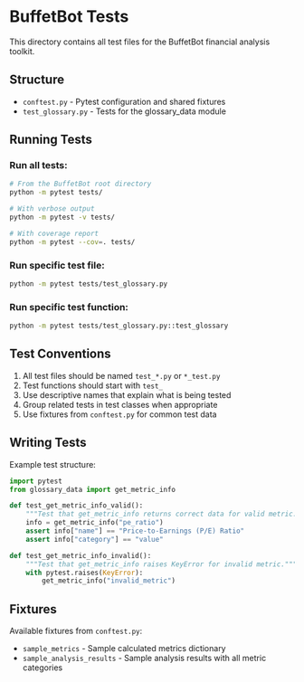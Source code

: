 # BuffetBot Tests

This directory contains all test files for the BuffetBot financial analysis toolkit.

## Structure

- `conftest.py` - Pytest configuration and shared fixtures
- `test_glossary.py` - Tests for the glossary_data module

## Running Tests

### Run all tests:
```bash
# From the BuffetBot root directory
python -m pytest tests/

# With verbose output
python -m pytest -v tests/

# With coverage report
python -m pytest --cov=. tests/
```

### Run specific test file:
```bash
python -m pytest tests/test_glossary.py
```

### Run specific test function:
```bash
python -m pytest tests/test_glossary.py::test_glossary
```

## Test Conventions

1. All test files should be named `test_*.py` or `*_test.py`
2. Test functions should start with `test_`
3. Use descriptive names that explain what is being tested
4. Group related tests in test classes when appropriate
5. Use fixtures from `conftest.py` for common test data

## Writing Tests

Example test structure:
```python
import pytest
from glossary_data import get_metric_info

def test_get_metric_info_valid():
    """Test that get_metric_info returns correct data for valid metric."""
    info = get_metric_info("pe_ratio")
    assert info["name"] == "Price-to-Earnings (P/E) Ratio"
    assert info["category"] == "value"

def test_get_metric_info_invalid():
    """Test that get_metric_info raises KeyError for invalid metric."""
    with pytest.raises(KeyError):
        get_metric_info("invalid_metric")
```

## Fixtures

Available fixtures from `conftest.py`:
- `sample_metrics` - Sample calculated metrics dictionary
- `sample_analysis_results` - Sample analysis results with all metric categories 